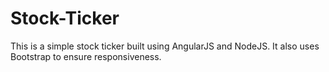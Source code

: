 # Stock-Ticker
This is a simple stock ticker built using AngularJS and NodeJS. It also uses Bootstrap to ensure responsiveness. 
